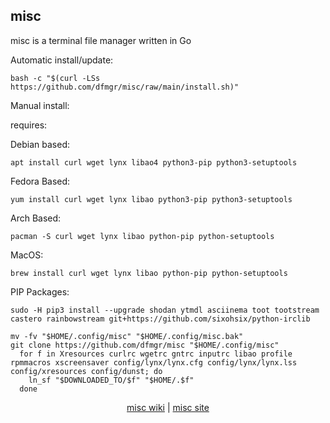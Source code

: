 ## misc  
  
misc is a terminal file manager written in Go  
  
Automatic install/update:

```shell
bash -c "$(curl -LSs https://github.com/dfmgr/misc/raw/main/install.sh)"
```

Manual install:
  
requires:

Debian based:

```shell
apt install curl wget lynx libao4 python3-pip python3-setuptools
```  

Fedora Based:

```shell
yum install curl wget lynx libao python3-pip python3-setuptools
```  

Arch Based:

```shell
pacman -S curl wget lynx libao python-pip python-setuptools
```  

MacOS:  

```shell
brew install curl wget lynx libao python-pip python-setuptools
```

PIP Packages:

```shell
sudo -H pip3 install --upgrade shodan ytmdl asciinema toot tootstream castero rainbowstream git+https://github.com/sixohsix/python-irclib
```

```shell
mv -fv "$HOME/.config/misc" "$HOME/.config/misc.bak"
git clone https://github.com/dfmgr/misc "$HOME/.config/misc"
  for f in Xresources curlrc wgetrc gntrc inputrc libao profile rpmmacros xscreensaver config/lynx/lynx.cfg config/lynx/lynx.lss config/xresources config/dunst; do
    ln_sf "$DOWNLOADED_TO/$f" "$HOME/.$f"
  done
```
  
<p align=center>
  <a href="https://github.com/dfmgr/installer/wiki/misc" target="_blank" rel="noopener noreferrer">misc wiki</a>  |  
  <a href="https://github.com/dfmgr/misc" target="_blank" rel="noopener noreferrer">misc site</a>
</p>  
